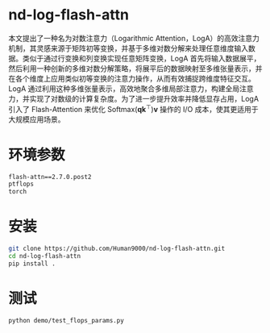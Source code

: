 # nd-log-flash-attn
本文提出了一种名为对数注意力（Logarithmic Attention，LogA）的高效注意力机制，其灵感来源于矩阵初等变换，并基于多维对数分解来处理任意维度输入数据。类似于通过行变换和列变换实现任意矩阵变换，LogA 首先将输入数据展平，然后利用一种创新的多维对数分解策略，将展平后的数据映射至多维张量表示，并在各个维度上应用类似初等变换的注意力操作，从而有效捕捉跨维度特征交互。LogA 通过利用这种多维张量表示，高效地聚合多维局部注意力，构建全局注意力，并实现了对数级的计算复杂度。为了进一步提升效率并降低显存占用，LogA 引入了 Flash-Attention 来优化 Softmax($\mathbf{qk}^\top$)$\mathbf{v}$ 操作的 I/O 成本，使其更适用于大规模应用场景。


# 环境参数
```bash
flash-attn==2.7.0.post2
ptflops
torch
```

# 安装
```bash
git clone https://github.com/Human9000/nd-log-flash-attn.git
cd nd-log-flash-attn
pip install .
```

# 测试
```bash
python demo/test_flops_params.py
```
